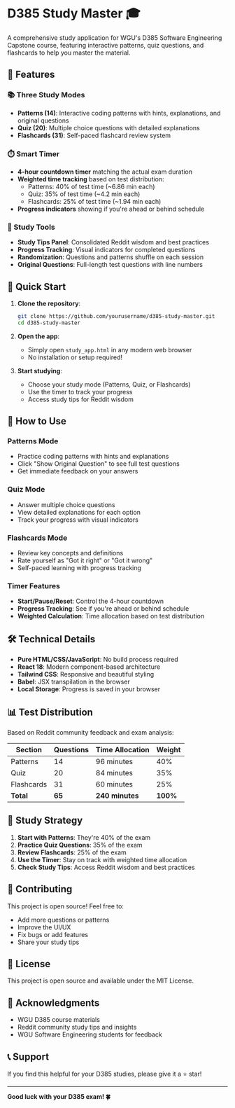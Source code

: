 # D385 Study Master 🎓

A comprehensive study application for WGU's D385 Software Engineering Capstone course, featuring interactive patterns, quiz questions, and flashcards to help you master the material.

## 🌟 Features

### 📚 Three Study Modes
- **Patterns (14)**: Interactive coding patterns with hints, explanations, and original questions
- **Quiz (20)**: Multiple choice questions with detailed explanations
- **Flashcards (31)**: Self-paced flashcard review system

### ⏱️ Smart Timer
- **4-hour countdown timer** matching the actual exam duration
- **Weighted time tracking** based on test distribution:
  - Patterns: 40% of test time (~6.86 min each)
  - Quiz: 35% of test time (~4.2 min each)
  - Flashcards: 25% of test time (~1.94 min each)
- **Progress indicators** showing if you're ahead or behind schedule

### 🎯 Study Tools
- **Study Tips Panel**: Consolidated Reddit wisdom and best practices
- **Progress Tracking**: Visual indicators for completed questions
- **Randomization**: Questions and patterns shuffle on each session
- **Original Questions**: Full-length test questions with line numbers

## 🚀 Quick Start

1. **Clone the repository**:
   ```bash
   git clone https://github.com/yourusername/d385-study-master.git
   cd d385-study-master
   ```

2. **Open the app**:
   - Simply open `study_app.html` in any modern web browser
   - No installation or setup required!

3. **Start studying**:
   - Choose your study mode (Patterns, Quiz, or Flashcards)
   - Use the timer to track your progress
   - Access study tips for Reddit wisdom

## 📖 How to Use

### Patterns Mode
- Practice coding patterns with hints and explanations
- Click "Show Original Question" to see full test questions
- Get immediate feedback on your answers

### Quiz Mode
- Answer multiple choice questions
- View detailed explanations for each option
- Track your progress with visual indicators

### Flashcards Mode
- Review key concepts and definitions
- Rate yourself as "Got it right" or "Got it wrong"
- Self-paced learning with progress tracking

### Timer Features
- **Start/Pause/Reset**: Control the 4-hour countdown
- **Progress Tracking**: See if you're ahead or behind schedule
- **Weighted Calculation**: Time allocation based on test distribution

## 🛠️ Technical Details

- **Pure HTML/CSS/JavaScript**: No build process required
- **React 18**: Modern component-based architecture
- **Tailwind CSS**: Responsive and beautiful styling
- **Babel**: JSX transpilation in the browser
- **Local Storage**: Progress is saved in your browser

## 📊 Test Distribution

Based on Reddit community feedback and exam analysis:

| Section | Questions | Time Allocation | Weight |
|---------|-----------|----------------|--------|
| Patterns | 14 | 96 minutes | 40% |
| Quiz | 20 | 84 minutes | 35% |
| Flashcards | 31 | 60 minutes | 25% |
| **Total** | **65** | **240 minutes** | **100%** |

## 🎯 Study Strategy

1. **Start with Patterns**: They're 40% of the exam
2. **Practice Quiz Questions**: 35% of the exam
3. **Review Flashcards**: 25% of the exam
4. **Use the Timer**: Stay on track with weighted time allocation
5. **Check Study Tips**: Access Reddit wisdom and best practices

## 🤝 Contributing

This project is open source! Feel free to:
- Add more questions or patterns
- Improve the UI/UX
- Fix bugs or add features
- Share your study tips

## 📝 License

This project is open source and available under the MIT License.

## 🙏 Acknowledgments

- WGU D385 course materials
- Reddit community study tips and insights
- WGU Software Engineering students for feedback

## 📞 Support

If you find this helpful for your D385 studies, please give it a ⭐ star!

---

**Good luck with your D385 exam! 🍀**